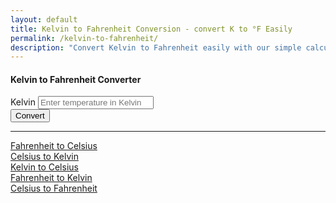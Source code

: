 ```yaml
---
layout: default
title: Kelvin to Fahrenheit Conversion - convert K to °F Easily
permalink: /kelvin-to-fahrenheit/
description: "Convert Kelvin to Fahrenheit easily with our simple calculator! Get quick results and understand temperature changes in no time. Try it now!"
---
```

<div class="container mt-5">
  <div class="row justify-content-center">
    <div class="col-md-6">
      <div class="card shadow-sm">
        <div class="card-header bg-primary text-white text-center">
          <h4>Kelvin to Fahrenheit Converter</h4>
        </div>
        <div class="card-body">
          <form id="converter-form">
            <div class="mb-3">
              <label for="kelvinInput" class="form-label">Kelvin</label>
              <input type="number" class="form-control" id="kelvinInput" placeholder="Enter temperature in Kelvin">
            </div>
            <div class="mb-3 text-center">
              <button type="button" class="btn btn-primary" onclick="convertToFahrenheit()">Convert</button>
            </div>
            <div class="alert alert-info d-none font-monospace fs-3" id="result"></div>
          </form>
        </div>
      </div>
    </div>
  </div>
</div>
<hr>

<div class="row justify-content-center">
  
  <div class="col-auto">
    <a class="btn btn-light shadow-sm" href="/fahrenheit-to-celsius">Fahrenheit to Celsius</a>
  </div>
  <div class="col-auto">
    <a class="btn btn-light shadow-sm" href="/celsius-to-kelvin">Celsius to Kelvin</a>
  </div>
  <div class="col-auto">
    <a class="btn btn-light shadow-sm" href="/kelvin-to-celsius">Kelvin to Celsius</a>
  </div>
  <div class="col-auto">
    <a class="btn btn-light shadow-sm" href="/fahrenheit-to-kelvin">Fahrenheit to Kelvin</a>
  </div>
  <div class="col-auto">
    <a class="btn btn-light shadow-sm" href="/celsius-to-fahrenheit">Celsius to Fahrenheit</a>
  </div>
</div>

  <script src="{{ '/assets/js/kelvin-to-fahrenheit.js' | relative_url }}"></script>